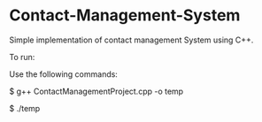 # Contact-Management-System
Simple implementation of contact management System using C++.

To run:

Use the following commands:

$ g++ ContactManagementProject.cpp -o temp

$ ./temp



